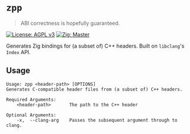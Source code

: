 # `zpp`
> ABI correctness is hopefully guaranteed.

[![License: AGPL v3](https://img.shields.io/badge/License-AGPL_v3-blue.svg)](https://www.gnu.org/licenses/agpl-3.0)
[![Zig: Master](https://img.shields.io/badge/Zig-master-color?logo=zig&color=%23f3ab20)](https://ziglang.org)

Generates Zig bindings for (a subset of) C++ headers.
Built on `libclang`'s `Index` API.

## Usage

```
Usage: zpp <header-path> [OPTIONS]
Generates C-compatible header files from (a subset of) C++ headers. 

Required Arguments:
    <header-path>       The path to the C++ header

Optional Arguments:
    -x,  --clang-arg    Passes the subsequent argument through to clang.
```